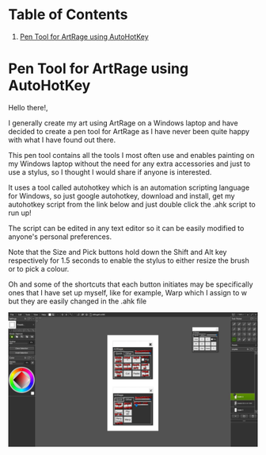 
# Table of Contents

1.  [Pen Tool for ArtRage using AutoHotKey](#org8381567)



<a id="org8381567"></a>

# Pen Tool for ArtRage using AutoHotKey

Hello there!,

I generally create my art using ArtRage on a Windows laptop and have decided to create a pen tool for ArtRage as I have never been quite happy with what I have found out there.

This pen tool contains all the tools I most often use and enables painting on my Windows laptop without the need for any extra accessories and just to use a stylus, so I thought I would share if anyone is interested.

It uses a tool called autohotkey which is an automation scripting language for Windows, so just google autohotkey, download and install, get my autohotkey script from the link below and just double click the .ahk script to run up!

The script can be edited in any text editor so it can be easily modified to anyone's personal preferences.

Note that the Size and Pick buttons hold down the Shift and Alt key respectively for 1.5 seconds to enable the stylus to either resize the brush or to pick a colour.

Oh and some of the shortcuts that each button initiates may be specifically ones that I have set up myself, like for example, Warp which I assign to <Ctri>w but they are easily changed in the .ahk file

![img](/images/ArtRageTool--FullScreen_c.jpg)
